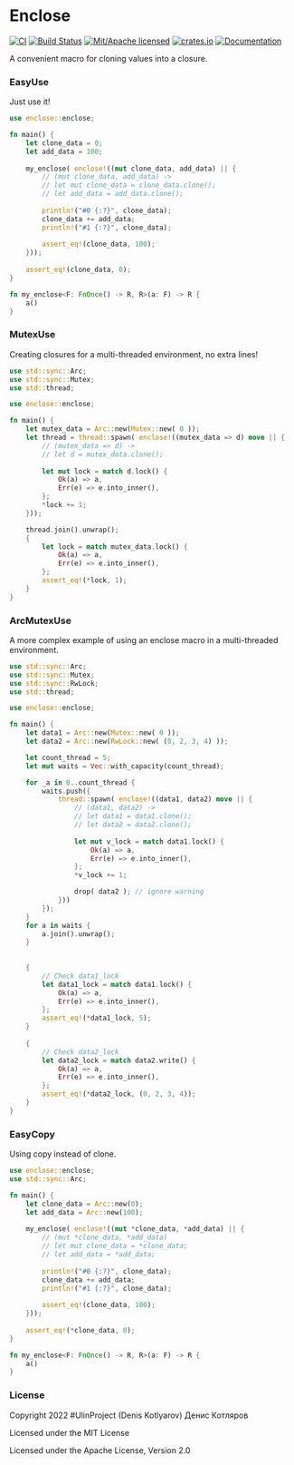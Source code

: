 # Enclose

[![CI](https://github.com/clucompany/cluFlock/actions/workflows/CI.yml/badge.svg?event=push)](https://github.com/clucompany/cluFlock/actions/workflows/CI.yml)
[![Build Status](https://travis-ci.org/clucompany/Enclose.svg?branch=master)](https://travis-ci.org/clucompany/Enclose)
[![Mit/Apache licensed](https://img.shields.io/badge/license-MIT%2FApache--2.0-blue)](./LICENSE)
[![crates.io](https://img.shields.io/crates/v/enclose)](https://crates.io/crates/enclose)
[![Documentation](https://docs.rs/enclose/badge.svg)](https://docs.rs/enclose)

A convenient macro for cloning values into a closure.


### EasyUse

Just use it!

```rust
use enclose::enclose;

fn main() {
	let clone_data = 0;
	let add_data = 100;
	
	my_enclose( enclose!((mut clone_data, add_data) || {
		// (mut clone_data, add_data) ->
		// let mut clone_data = clone_data.clone();
		// let add_data = add_data.clone();
		
		println!("#0 {:?}", clone_data);
		clone_data += add_data;
		println!("#1 {:?}", clone_data);
		
		assert_eq!(clone_data, 100);
	}));
	
	assert_eq!(clone_data, 0);
}

fn my_enclose<F: FnOnce() -> R, R>(a: F) -> R {
	a()
}
```

### MutexUse

Creating closures for a multi-threaded environment, no extra lines!

```rust
use std::sync::Arc;
use std::sync::Mutex;
use std::thread;

use enclose::enclose;

fn main() {
	let mutex_data = Arc::new(Mutex::new( 0 ));
	let thread = thread::spawn( enclose!((mutex_data => d) move || {
		// (mutex_data => d) ->
		// let d = mutex_data.clone();
		
		let mut lock = match d.lock() {
			Ok(a) => a,
			Err(e) => e.into_inner(),
		};
		*lock += 1;
	}));

	thread.join().unwrap();
	{
		let lock = match mutex_data.lock() {
			Ok(a) => a,
			Err(e) => e.into_inner(),
		};
		assert_eq!(*lock, 1);
	}
}
```

### ArcMutexUse

A more complex example of using an enclose macro in a multi-threaded environment.

```rust
use std::sync::Arc;
use std::sync::Mutex;
use std::sync::RwLock;
use std::thread;

use enclose::enclose;

fn main() {
	let data1 = Arc::new(Mutex::new( 0 ));
	let data2 = Arc::new(RwLock::new( (0, 2, 3, 4) ));

	let count_thread = 5;
	let mut waits = Vec::with_capacity(count_thread);

	for _a in 0..count_thread {
		waits.push({
			thread::spawn( enclose!((data1, data2) move || {
				// (data1, data2) -> 
				// let data1 = data1.clone();
				// let data2 = data2.clone();
				
				let mut v_lock = match data1.lock() {
					Ok(a) => a,
					Err(e) => e.into_inner(),
				};
				*v_lock += 1;

				drop( data2 ); // ignore warning
			}))
		});
	}
	for a in waits {
		a.join().unwrap();
	}
	
	
	{	
		// Check data1_lock
		let data1_lock = match data1.lock() {
			Ok(a) => a,
			Err(e) => e.into_inner(),
		};
		assert_eq!(*data1_lock, 5);
	}
	
	{	
		// Check data2_lock
		let data2_lock = match data2.write() {
			Ok(a) => a,
			Err(e) => e.into_inner(),
		};
		assert_eq!(*data2_lock, (0, 2, 3, 4));
	}
}
```

### EasyCopy

Using copy instead of clone.

```rust
use enclose::enclose;
use std::sync::Arc;

fn main() {
	let clone_data = Arc::new(0);
	let add_data = Arc::new(100);
	
	my_enclose( enclose!((mut *clone_data, *add_data) || {
		// (mut *clone_data, *add_data)
		// let mut clone_data = *clone_data;
		// let add_data = *add_data;
		
		println!("#0 {:?}", clone_data);
		clone_data += add_data;
		println!("#1 {:?}", clone_data);
		
		assert_eq!(clone_data, 100);
	}));
	
	assert_eq!(*clone_data, 0);
}

fn my_enclose<F: FnOnce() -> R, R>(a: F) -> R {
	a()
}
```

### License

Copyright 2022 #UlinProject (Denis Kotlyarov) Денис Котляров

Licensed under the MIT License

Licensed under the Apache License, Version 2.0
